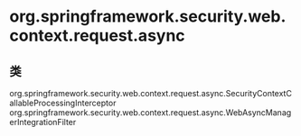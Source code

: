 # org.springframework.security.web.context.request.async

## 类

org.springframework.security.web.context.request.async.SecurityContextCallableProcessingInterceptor
org.springframework.security.web.context.request.async.WebAsyncManagerIntegrationFilter




